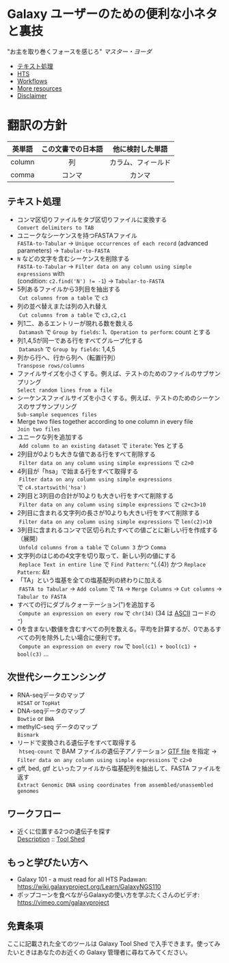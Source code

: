 # Galaxy ユーザーのための便利な小ネタと裏技

"お主を取り巻くフォースを感じろ" *マスター・ヨーダ*

- [テキスト処理](#text-processing)
- [HTS](#hts)
- [Workflows](#workflows)
- [More resources](#more-resources)
- [Disclaimer](#disclaimer)

# 翻訳の方針

|英単語|この文書での日本語|他に検討した単語|
| :----: | :----: | :----: |
|column|列|カラム、フィールド|
|comma|コンマ|カンマ|


## テキスト処理
- コンマ区切りファイルをタブ区切りファイルに変換する<br>
   `Convert delimiters to TAB`
- ユニークなシーケンスを持つFASTAファイル<br>
   `FASTA-to-Tabular` → `Unique occurrences of each record` (advanced parameters) → `Tabular-to-FASTA`
- `N` などの文字を含むシーケンスを削除する<br>
  `FASTA-to-Tabular` → `Filter data on any column using simple expressions` with <br>(condition: `c2.find('N') != -1`) → `Tabular-to-FASTA`
- 5列あるファイルから3列目を抽出する<br>
  `Cut columns from a table` で `c3`
- 列の並べ替えまたは列の入れ替え<br>
  `Cut columns from a table` で `c3,c2,c1`
- 列1二、あるエントリーが現れる数を数える<br>
  `Datamash` で `Group by fields`: 1、`Operation to perform`: count とする
- 列1,4,5が同一である行をすべてグループ化する<br>
  `Datamash` で `Group by fields`: 1,4,5
- 列から行へ、行から列へ（転置行列）<br>
  `Transpose rows/columns`
- ファイルサイズを小さくする。例えば、テストのためのファイルのサブサンプリング<br>
  `Select random lines from a file`
- シーケンスファイルサイズを小さくする。例えば、テストのためのシーケンスのサブサンプリング<br>
  `Sub-sample sequences files`
- Merge two files together according to one column in every file<br>
  `Join two files`
- ユニークな列を追加する<br>
  `Add column to an existing dataset` で `iterate`: Yes とする
- 2列目が0よりも大きな値である行をすべて削除する<br>
  `Filter data on any column using simple expressions` で `c2>0`
- 4列目が「hsa」で始まる行をすべて取得する<br>
  `Filter data on any column using simple expressions` で `c4.startswith('hsa')`
- 2列目と3列目の合計が10よりも大きい行をすべて削除する<br>
  `Filter data on any column using simple expressions` で `c2+c3>10`
- 2列目に含まれる文字列の長さが10よりも大きい行をすべて削除する<br>
  `Filter data on any column using simple expressions` で `len(c2)>10`
- 3列目に含まれるコンマで区切られたすべての値ごとに新しい行を作成する（展開）<br>
  `Unfold columns from a table` で `Column 3` かつ `Comma`
- 文字列のはじめの4文字を切り取って、新しい列の値にする<br>
  `Replace Text in entire line` で `Find Pattern`: ^(.{4}) かつ `Replace Pattern`: &\t
- 「TA」という塩基を全ての塩基配列の終わりに加える<br>
  `FASTA to Tabular` → `Add column` で `TA` → `Merge Columns` → `Cut columns` → `Tabular to FASTA`
- すべての行にダブルクォーテーション(")を追加する<br>
  `Compute an expression on every row` で `chr(34)` (34 は [ASCII](http://www.asciitable.com/) コードの `"`)
- 0を含まない数値を含むすべての列を数える。平均を計算するが、0であるすべての列を除外したい場合に便利です。<br>
  `Compute an expression on every row` で `bool(c1) + bool(c1) + bool(c3)` ...


## 次世代シークエンシング
- RNA-seqデータのマップ<br>
  `HISAT` or `TopHat`
- DNA-seqデータのマップ<br>
  `Bowtie` or `BWA`
- methylC-seq データのマップ<br>
  `Bismark`
- リードで変換される遺伝子をすべて取得する<br>
  `htseq-count` で BAM ファイルの遺伝子アノテーション [GTF file](http://www.ensembl.org/info/website/upload/gff.html) を指定 → `Filter data on any column using simple expressions` で `c2>0`
- gff, bed, gtf といったファイルから塩基配列を抽出して、FASTA ファイルを返す<br>
  `Extract Genomic DNA using coordinates from assembled/unassembled genomes`

## ワークフロー
- 近くに位置する2つの遺伝子を探す<br>
  [Description](https://github.com/bgruening/galaxytools/tree/master/workflows/ncbi_blast_plus/find_genes_located_nearby) :: [Tool Shed](https://toolshed.g2.bx.psu.edu/view/bgruening/find_genes_located_nearby_workflow)


## もっと学びたい方へ
 - Galaxy 101 - a must read for all HTS Padawan: https://wiki.galaxyproject.org/Learn/GalaxyNGS110
 - ポップコーンを食べながらGalaxyの使い方を学ぶたくさんのビデオ: https://vimeo.com/galaxyproject

## 免責条項
ここに記載された全てのツールは Galaxy Tool Shed で入手できます。使ってみたいときはあなたのお近くの Galaxy 管理者に尋ねてみてください。
